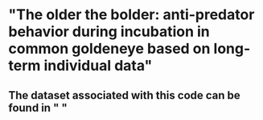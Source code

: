 # "The older the bolder: anti-predator behavior during incubation in common goldeneye based on long-term individual data"
## The dataset associated with this code can be found in " " 
